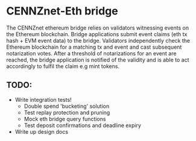 # CENNZnet-Eth bridge
The CENNZnet ethereum bridge relies on validators witnessing events on the Ethereum blockchain.
Bridge applications submit event claims (eth tx hash + EVM event data) to the bridge.
Validators independently check the Ethereum blockchain for a matching tx and event and cast subsequent notarization votes.
After a threshold of notarizations for an event are reached, the bridge application is notified of the validity and is able to act accordingly to fulfil the claim e.g mint tokens.

## TODO:
- Write integration tests!
    - Double spend 'bucketing' solution
    - Test replay protection and pruning
    - Mock eth bridge query functions
    - Test deposit confirmations and deadline expiry
- Write up design docs
